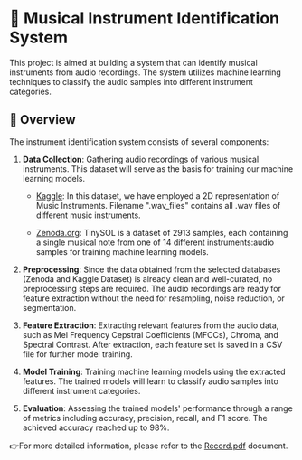 # 🎵 Musical Instrument Identification System

This project is aimed at building a system that can identify musical instruments from audio recordings. The system utilizes machine learning techniques to classify the audio samples into different instrument categories.

## 📖 Overview

The instrument identification system consists of several components:

1. **Data Collection**: Gathering audio recordings of various musical instruments. This dataset will serve as the basis for training our machine learning models.
   - [Kaggle](https://freesound.org/): In this dataset, we have employed a 2D representation of Music Instruments. Filename ".wav_files" contains all .wav files of different music instruments.
   
   - [Zenoda.org](https://magenta.tensorflow.org/datasets/nsynth): TinySOL is a dataset of 2913 samples, each containing a single musical note from one of 14 different instruments:audio samples for training machine learning models.

2. **Preprocessing**: Since the data obtained from the selected databases (Zenoda and Kaggle Dataset) is already clean and well-curated, no preprocessing steps are required. The audio recordings are ready for feature extraction without the need for resampling, noise reduction, or segmentation.

4. **Feature Extraction**: Extracting relevant features from the audio data, such as Mel Frequency Cepstral Coefficients (MFCCs), Chroma, and Spectral Contrast.  After extraction, each feature set is saved in a CSV file for further  model training.

5. **Model Training**: Training machine learning models  using the extracted features. The trained models will learn to classify audio samples into different instrument categories.

6. **Evaluation**: Assessing the trained models' performance through a range of metrics including accuracy, precision, recall, and F1 score. The achieved accuracy reached up to 98%.

👉For more detailed information, please refer to the [Record.pdf](Record.pdf) document.
